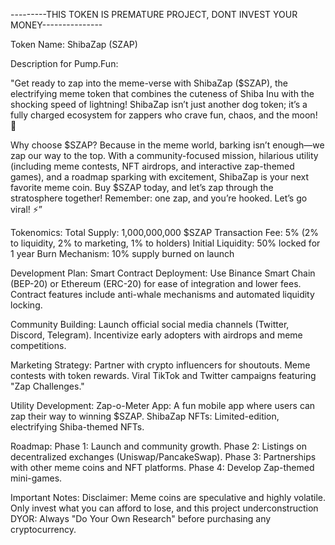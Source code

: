 ---------THIS TOKEN IS PREMATURE PROJECT, DONT INVEST YOUR MONEY---------------


Token Name: ShibaZap (SZAP)

Description for Pump.Fun:

"Get ready to zap into the meme-verse with ShibaZap ($SZAP), the electrifying meme token that combines the cuteness of Shiba Inu with the shocking speed of lightning! ShibaZap isn’t just another dog token; it’s a fully charged ecosystem for zappers who crave fun, chaos, and the moon! 🚀

Why choose $SZAP? Because in the meme world, barking isn’t enough—we zap our way to the top. With a community-focused mission, hilarious utility (including meme contests, NFT airdrops, and interactive zap-themed games), and a roadmap sparking with excitement, ShibaZap is your next favorite meme coin.
Buy $SZAP today, and let’s zap through the stratosphere together! Remember: one zap, and you’re hooked. Let’s go viral! ⚡”

Tokenomics:
Total Supply: 1,000,000,000 $SZAP
Transaction Fee: 5% (2% to liquidity, 2% to marketing, 1% to holders)
Initial Liquidity: 50% locked for 1 year
Burn Mechanism: 10% supply burned on launch

Development Plan:
Smart Contract Deployment:
Use Binance Smart Chain (BEP-20) or Ethereum (ERC-20) for ease of integration and lower fees.
Contract features include anti-whale mechanisms and automated liquidity locking.

Community Building:
Launch official social media channels (Twitter, Discord, Telegram).
Incentivize early adopters with airdrops and meme competitions.

Marketing Strategy:
Partner with crypto influencers for shoutouts.
Meme contests with token rewards.
Viral TikTok and Twitter campaigns featuring "Zap Challenges."

Utility Development:
Zap-o-Meter App: A fun mobile app where users can zap their way to winning $SZAP.
ShibaZap NFTs: Limited-edition, electrifying Shiba-themed NFTs.

Roadmap:
Phase 1: Launch and community growth.
Phase 2: Listings on decentralized exchanges (Uniswap/PancakeSwap).
Phase 3: Partnerships with other meme coins and NFT platforms.
Phase 4: Develop Zap-themed mini-games.

Important Notes:
Disclaimer: Meme coins are speculative and highly volatile. Only invest what you can afford to lose, and this project underconstruction
DYOR: Always "Do Your Own Research" before purchasing any cryptocurrency.
